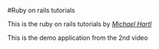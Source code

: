 #Ruby on rails tutorials

This is the ruby on rails tutorials by [*Michael Hartl*](http://www.railstutorials.com)

This is the demo application from the 2nd video

